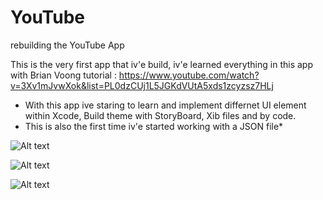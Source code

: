 # YouTube
rebuilding the YouTube App

This is the very first app that iv'e build, iv'e learned everything in this app with Brian Voong tutorial : https://www.youtube.com/watch?v=3Xv1mJvwXok&list=PL0dzCUj1L5JGKdVUtA5xds1zcyzsz7HLj

* With this app ive staring to learn and implement differnet UI element within Xcode,  Build theme with StoryBoard, Xib files and by code.
* This is also the first time iv'e started working with a JSON file*


![Alt text](https://drive.google.com/uc?export=view&id=1Kdc7qZ_gNfpPKGx9npqoqK6LLDoMozFl "Main Page")

![Alt text](https://s17.postimg.org/9oilcdvpr/Screen_Shot_2017-04-24_at_10.42.17.png "crolling between pageds")

![Alt text](https://s29.postimg.org/54khj0wkn/Screen_Shot_2017-04-24_at_10.42.30.png "Settings button")

